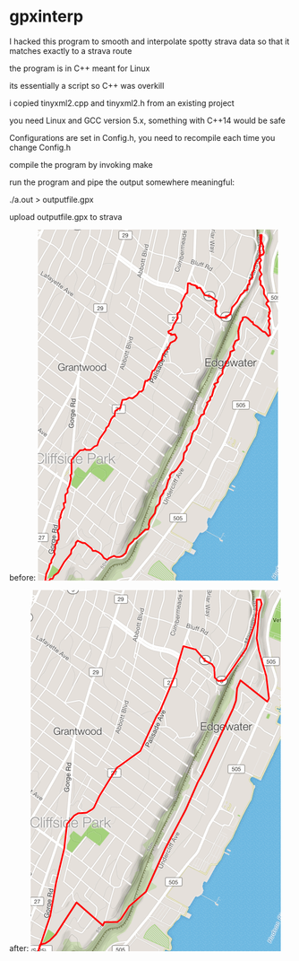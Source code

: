 # gpxinterp

I hacked this program to smooth and interpolate spotty strava data
so that it matches exactly to a strava route

the program is in C++ meant for Linux

its essentially a script so C++ was overkill

i copied tinyxml2.cpp and tinyxml2.h from an existing project

you need Linux and GCC version 5.x, something with C++14 would be safe

Configurations are set in Config.h, you need to recompile each time you change Config.h

compile the program by invoking make

run the program and pipe the output somewhere meaningful:

./a.out > outputfile.gpx

upload outputfile.gpx to strava

before: 
![alt text](https://github.com/darengit/gpxinterp/raw/master/before.png "Before")

after: 
![alt text](https://github.com/darengit/gpxinterp/raw/master/after.png "After")
